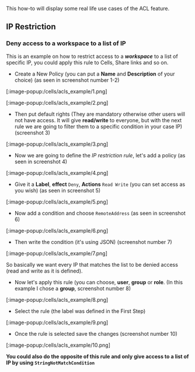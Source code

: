 This how-to will display some real life use cases of the ACL feature.

## IP Restriction

### Deny access to a workspace to a list of IP

This is an example on how to restrict access to a **_workspace_** to a list of specific IP,
you could apply this rule to Cells, Share links and so on.

- Create a New Policy (you can put a **Name** and **Description** of your choice) (as seen in screenshot number 1-2)

[:image-popup:/cells/acls_example/1.png]

[:image-popup:/cells/acls_example/2.png]

- Then put default rights (They are mandatory otherwise other users will not have access. It will give **read/write** to everyone, but with the next rule we are going to filter them to a specific condition in your case IP) (screenshot 3)

[:image-popup:/cells/acls_example/3.png]

- Now we are going to define the _IP restriction rule_, let's add a policy (as seen in screenshot 4)

[:image-popup:/cells/acls_example/4.png]

- Give it a **Label**, **effect** `Deny`, **Actions** `Read Write` (you can set access as you wish) (as seen in screenshot 5)

[:image-popup:/cells/acls_example/5.png]

- Now add a condition and choose `RemoteAddress` (as seen in screenshot 6)

[:image-popup:/cells/acls_example/6.png]

- Then write the condition (it's using JSON) (screenshot number 7)


[:image-popup:/cells/acls_example/7.png]

So basically we want every IP that matches the list to be denied access (read and write as it is defined).

- Now let's apply this rule (you can choose, **user**, **group** or **role**. (In this example I chose a **group**, screenshot number 8)

[:image-popup:/cells/acls_example/8.png]

- Select the rule (the label was defined in the First Step)

[:image-popup:/cells/acls_example/9.png]

- Once the rule is selected save the changes (screenshot number 10)

[:image-popup:/cells/acls_example/10.png]


**You could also do the opposite of this rule and only give access to a list of IP by using `StringNotMatchCondition`**